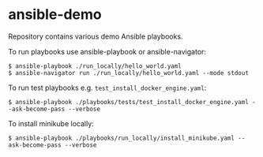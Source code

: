 # ansible-demo
Repository contains various demo Ansible playbooks.

To run playbooks use ansible-playbook or ansible-navigator:
```
$ ansible-playbook ./run_locally/hello_world.yaml
$ ansible-navigator run ./run_locally/hello_world.yaml --mode stdout
```

To run test playbooks e.g. `test_install_docker_engine.yaml`:
```
$ ansible-playbook ./playbooks/tests/test_install_docker_engine.yaml --ask-become-pass --verbose
```

To install minikube locally:
```
$ ansible-playbook ./playbooks/run_locally/install_minikube.yaml --ask-become-pass --verbose
```
